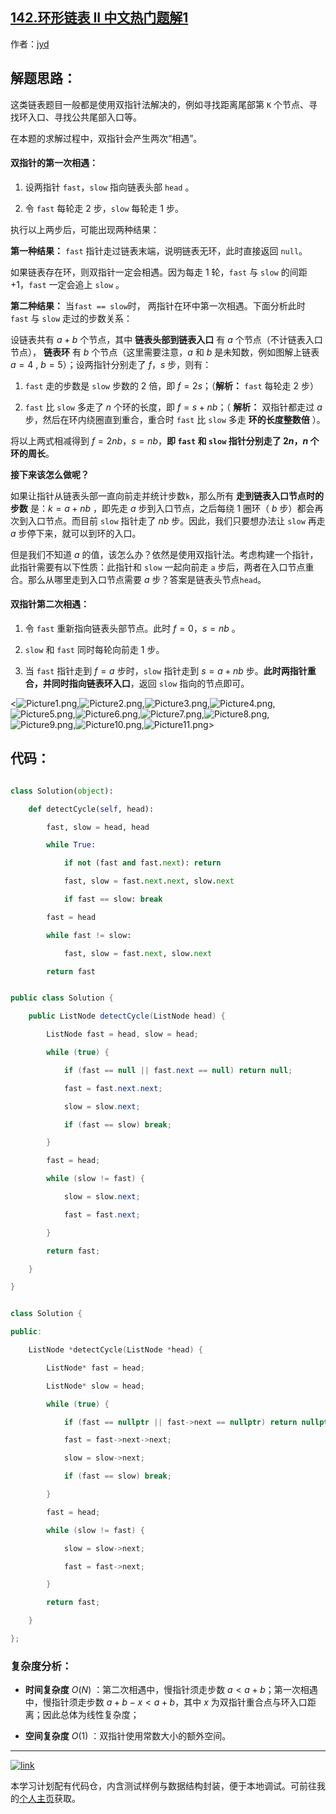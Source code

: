 ## [142.环形链表 II 中文热门题解1](https://leetcode.cn/problems/linked-list-cycle-ii/solutions/100000/linked-list-cycle-ii-kuai-man-zhi-zhen-shuang-zhi-)

作者：[jyd](https://leetcode.cn/u/jyd)
## 解题思路：

这类链表题目一般都是使用双指针法解决的，例如寻找距离尾部第 `K` 个节点、寻找环入口、寻找公共尾部入口等。

在本题的求解过程中，双指针会产生两次“相遇”。

#### 双指针的第一次相遇：

1. 设两指针 `fast`，`slow` 指向链表头部 `head` 。
2. 令 `fast` 每轮走 $2$ 步，`slow` 每轮走 $1$ 步。

执行以上两步后，可能出现两种结果：

**第一种结果：** `fast` 指针走过链表末端，说明链表无环，此时直接返回 `null`。

如果链表存在环，则双指针一定会相遇。因为每走 $1$ 轮，`fast` 与 `slow` 的间距 $+1$，`fast` 一定会追上 `slow` 。

**第二种结果：** 当`fast == slow`时， 两指针在环中第一次相遇。下面分析此时 `fast`  与 `slow` 走过的步数关系：

设链表共有 $a+b$ 个节点，其中 **链表头部到链表入口** 有 $a$ 个节点（不计链表入口节点）， **链表环** 有 $b$ 个节点（这里需要注意，$a$ 和 $b$ 是未知数，例如图解上链表 $a=4$ , $b=5$）；设两指针分别走了 $f$，$s$ 步，则有：

1. `fast` 走的步数是 `slow` 步数的 $2$ 倍，即 $f = 2s$；（**解析：** `fast` 每轮走 $2$ 步）
2. `fast` 比 `slow` 多走了 $n$ 个环的长度，即 $f = s + nb$；（ **解析：** 双指针都走过 $a$ 步，然后在环内绕圈直到重合，重合时 `fast` 比 `slow` 多走 **环的长度整数倍** ）。

将以上两式相减得到 $f = 2nb$，$s = nb$，**即 `fast` 和 `slow` 指针分别走了 $2n$，$n$ 个环的周长**。

**接下来该怎么做呢？** 

如果让指针从链表头部一直向前走并统计步数`k`，那么所有 **走到链表入口节点时的步数** 是：$k=a+nb$ ，即先走 $a$ 步到入口节点，之后每绕 $1$ 圈环（ $b$ 步）都会再次到入口节点。而目前 `slow` 指针走了 $nb$ 步。因此，我们只要想办法让 `slow` 再走  $a$  步停下来，就可以到环的入口。

但是我们不知道 $a$  的值，该怎么办？依然是使用双指针法。考虑构建一个指针，此指针需要有以下性质：此指针和 `slow` 一起向前走 `a` 步后，两者在入口节点重合。那么从哪里走到入口节点需要 $a$ 步？答案是链表头节点`head`。

#### 双指针第二次相遇：

1. 令 `fast` 重新指向链表头部节点。此时 $f = 0$，$s = nb$ 。
2. `slow` 和 `fast` 同时每轮向前走 $1$ 步。
3. 当 `fast` 指针走到 $f = a$ 步时，`slow` 指针走到 $s = a+nb$ 步。**此时两指针重合，并同时指向链表环入口**，返回 `slow` 指向的节点即可。

<![Picture1.png](https://pic.leetcode-cn.com/a4788076d4f3ad247c2023f92bb1585d05c5132ece7ed1205e2e171e25648adc-Picture1.png),![Picture2.png](https://pic.leetcode-cn.com/4ccc10d8af901acf43f4db0e5cd0e3c537aeb2346f57ad66c92cb9cbba0f1f73-Picture2.png),![Picture3.png](https://pic.leetcode-cn.com/5bfd893f81962daed27dd9fc3c96e426b168f4e940e5ab7541c323ee416548ec-Picture3.png),![Picture4.png](https://pic.leetcode-cn.com/387bfbbe71b3f1d462f72472b8168b894b7c41907e8a66bb770cd7a7ad04d48d-Picture4.png),![Picture5.png](https://pic.leetcode-cn.com/54d3a446f6acf92de2e51e639fb4f05abffa468334a778bd74c63f990cd73276-Picture5.png),![Picture6.png](https://pic.leetcode-cn.com/9a319387f7fe8d3c3acb9d6bc0bc9f7471ccff6699115db724a99d2acb7b68ca-Picture6.png),![Picture7.png](https://pic.leetcode-cn.com/f3977a8e28b45952e01334c1c86d70e3e822c913f81318108052aea81e365788-Picture7.png),![Picture8.png](https://pic.leetcode-cn.com/114969493875dcdca1d1bea8fb997643975d25b4ddb185dd071a185ed435cccd-Picture8.png),![Picture9.png](https://pic.leetcode-cn.com/c7ab2f7023d5f8c7fcae71280b56c1ec6acf65f634ef82d61713fcff1ea2ee75-Picture9.png),![Picture10.png](https://pic.leetcode-cn.com/af490a825982d42be6baf7e87a3e1cf181420bb9f46aa0ccbb190719c8b4dd92-Picture10.png),![Picture11.png](https://pic.leetcode-cn.com/f31767986757b751bfec07f824714044611b4a54bf8e794b2f4684a175dde044-Picture11.png)>

## 代码：

```Python []
class Solution(object):
    def detectCycle(self, head):
        fast, slow = head, head
        while True:
            if not (fast and fast.next): return
            fast, slow = fast.next.next, slow.next
            if fast == slow: break
        fast = head
        while fast != slow:
            fast, slow = fast.next, slow.next
        return fast
```

```Java []
public class Solution {
    public ListNode detectCycle(ListNode head) {
        ListNode fast = head, slow = head;
        while (true) {
            if (fast == null || fast.next == null) return null;
            fast = fast.next.next;
            slow = slow.next;
            if (fast == slow) break;
        }
        fast = head;
        while (slow != fast) {
            slow = slow.next;
            fast = fast.next;
        }
        return fast;
    }
}
```

```C++ []
class Solution {
public:
    ListNode *detectCycle(ListNode *head) {
        ListNode* fast = head;
        ListNode* slow = head;
        while (true) {
            if (fast == nullptr || fast->next == nullptr) return nullptr;
            fast = fast->next->next;
            slow = slow->next;
            if (fast == slow) break;
        }
        fast = head;
        while (slow != fast) {
            slow = slow->next;
            fast = fast->next;
        }
        return fast;
    }
};
```

### 复杂度分析：

- **时间复杂度** $O(N)$ ：第二次相遇中，慢指针须走步数 $a < a + b$；第一次相遇中，慢指针须走步数 $a + b - x < a + b$，其中 $x$ 为双指针重合点与环入口距离；因此总体为线性复杂度；
- **空间复杂度** $O(1)$ ：双指针使用常数大小的额外空间。

---

[![link](https://pic.leetcode.cn/1692032516-LSqzdC-760_100_3.png)](https://leetcode.cn/studyplan/selected-coding-interview/)

本学习计划配有代码仓，内含测试样例与数据结构封装，便于本地调试。可前往我的[个人主页](https://leetcode.cn/u/jyd/)获取。